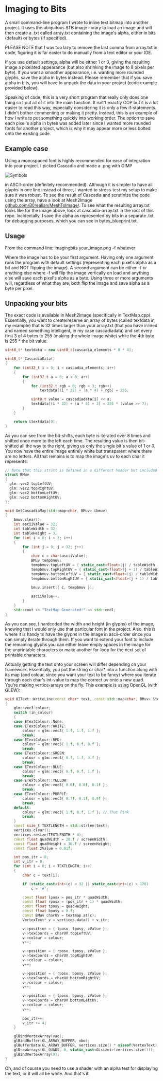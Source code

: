 # Imaging to Bits
A small command-line program I wrote to inline text bitmap into another project. It uses the ubiquitous STB image library to load an image and will then create a .txt called array.txt containing the image's alpha, either in bits (default) or bytes (if specified).

PLEASE NOTE that I was too lazy to remove the last comma from array.txt in code, figuring it is far easier to do manually from a text editor or your IDE.

If you use default settings, alpha will be either 1 or 0, giving the resulting image a pixelated appearance (but also shrinking the image to 8 pixels per byte). If you want a smoother appearance, i.e. wanting more rounded glyphs, save the alpha in bytes instead. Please remember that if you save alpha in bits, you will have to unpack the data in your project (code example provided below).

Speaking of code, this is a very short program that really only does one thing so I put all of it into the main function. It isnt't exactly OOP but it is a lot easier to read this way, especially considering it is only a few if-statements. I didn't bother commenting or making it pretty. Instead, this is an example of how I write to put something quickly into working order. The option to save each pixel's alpha in bytes was added later since I wanted more rounded fonts for another project, which is why it may appear more or less bolted onto the existing code.

## Example case
Using a monospaced font is highly recommended for ease of integration into your project. I picked Cascadia and made a .png with GIMP

![Symbols](bmtxt-cascadia.png "ASCII 32 - 127.")

in ASCII-order (definitely recommended). Although it is simpler to have all glyphs in one line instead of three, I wanted to stress-test my setup to make sure it was robust. To see the result of Cascadia and scrutinize the code using the array, have a look at Mesh2Image [github.com/B0realian/MeshToImage/](https://github.com/B0realian/MeshToImage).
To see what the resulting array.txt looks like for the image above, look at cascadia-array.txt in the root of this repo. Incidentally, I save the alpha as represented by bits in a separate .txt for debugging purposes, which you can see in bytes_blueprint.txt.

## Usage
From the command line: imagingbits your_image.png -f whatever


Where the image has to be your first argument.
Having only one argument runs the program with default settings (representing each pixel's alpha as a bit and NOT flipping the image).
A second argument can be either -f or anything else where -f will flip the image vertically on load and anything else will save each pixel's alpha as a byte.
Using three or more arguments will, regardless of what they are, both flip the image and save alpha as a byte per pixel.

## Unpacking your bits
The exact code is available in Mesh2Image (specifically in TextMap.cpp). Essentially, you want to create/reserve an array of bytes (called textdata in my example) that is 32 times larger than your array.txt (that you have inlined and named something intelligent, in my case cascadiadata) and set every first 3 of 4 bytes to 255 (making the whole image white) while the 4th byte is 255 * the bit value:

```cpp
uint8_t* textdata = new uint8_t[cascadia_elements * 8 * 4];

uint8_t* CascadiaData()
{
	for (int32_t i = 0; i < cascadia_elements; i++)
	{
		for (int32_t a = 0; a < 8; a++)
		{
			for (int32_t rgb = 0; rgb < 3; rgb++)
				textdata[(i * 32) + (a * 4) + rgb] = 255;

			uint8_t value = cascadiadata[i] << a;
			textdata[(i * 32) + (a * 4) + 3] = 255 * (value >> 7);
		}
	}

	return &textdata[0];
}
```

As you can see from the bit-shifts, each byte is iterated over 8 times and shifted once more to the left each time. The resulting value is then bit-shifted all the way to the right, giving us only the single bit's value of 1 or 0. You now have the entire image entirely white but transparent where there are no letters. All that remains is to map the image's uv to each char it represents:

```cpp
// Note that this struct is defined in a different header but included here for illustrative purposes
struct BMuv
{
  glm::vec2 topLeftUV;
  glm::vec2 topRightUV;
  glm::vec2 bottomLeftUV;
  glm::vec2 bottomRightUV;
};

void GetCascadiaMap(std::map<char, BMuv> &bmuv)
{
	bmuv.clear();
	int asciiValue = 32;
	int tableWidth = 32;
	int tableHeight = 3;
	for (int i = 0; i < 3; i++)
	{
		for (int j = 0; j < 32; j++)
		{
			char c = char(asciiValue);
			BMuv tempbmuv;
			tempbmuv.topLeftUV = { static_cast<float>(j) / tableWidth , static_cast<float>(i) / tableHeight };
			tempbmuv.topRightUV = { static_cast<float>(j + 1) / tableWidth , static_cast<float>(i) / tableHeight };
			tempbmuv.bottomLeftUV = { static_cast<float>(j) / tableWidth , static_cast<float>(i + 1) / tableHeight };
			tempbmuv.bottomRightUV = { static_cast<float>(j + 1) / tableWidth , static_cast<float>(i + 1) / tableHeight };

			bmuv.insert({ c, tempbmuv });
			
			asciiValue++;
		}
	}
	std::cout << "TextMap Generated!" << std::endl;
}
```

As you can see, I hardcoded the width and height (in glyphs) of the image, knowing that I would only use that particular font in the project. Also, this is where it is handy to have the glyphs in the image in ascii-order since you can simply iterate through them. If you want to extend your font to include the remaining glyphs you can either leave empty spaces in the image for the unprintable characters or make another for-loop for the next set of printable characters.

Actually getting the text onto your screen will differ depending on your framework. Essentially, you put the string or char* into a function along with its map (and colour, since you want your text to be fancy) where you iterate through each char's int-value to map the correct uv onto a new quad. You're making vertice-arrays on the fly. This example is using OpenGL (with GLEW):

```cpp
void UIText::WriteLine(const char* text, const std::map<char, BMuv> &textmap, const ETextColour in_colour)
{
	glm::vec3 colour;
	switch (in_colour)
	{
	case ETextColour::None:
	case ETextColour::WHITE:
		colour = glm::vec3{ 1.f, 1.f, 1.f };
		break;
	case ETextColour::RED:
		colour = glm::vec3{ 1.f, 0.f, 0.f };
		break;
	case ETextColour::GREEN:
		colour = glm::vec3{ 0.f, 1.f, 0.f };
		break;
	case ETextColour::BLUE:
		colour = glm::vec3{ 0.f, 0.f, 1.f };
		break;
	case ETextColour::YELLOW:
		colour = glm::vec3{ 0.8f, 0.8f, 0.1f };
		break;
	case ETextColour::PURPLE:
		colour = glm::vec3{ 0.7f, 0.1f, 0.9f };
		break;
	default:
		colour = glm::vec3{ 1.f, 0.f, 1.f }; // That Pink
		break;
	}
	const size_t TEXTLENGTH = std::strlen(text);
	vertices.clear();
	vertices.resize(TEXTLENGTH * 4);
	const float quadWidth = 20.f / screenWidth;
	const float quadHeight = 36.f / screenHeight;
	const float zValue = 0.01f;

	int pos_itr = 0;
	int v_itr = 0;
	for (int i = 0; i < TEXTLENGTH; i++)
	{
		char c = text[i];

		if (static_cast<int>(c) < 32 || static_cast<int>(c) > 126)
			c = '#';

		const float lposx = pos_itr * quadWidth;
		const float rposx = (pos_itr + 1) * quadWidth;
		const float tposy = quadHeight;
		const float bposy = 0.f;
		const BMuv charUV = textmap.at(c);
		VertexText* v = vertices.data() + v_itr;

		v->position = { lposx, tposy, zValue };
		v->texCoords = charUV.topLeftUV;
		v->colour = colour;
		v++;

		v->position = { rposx, tposy, zValue };
		v->texCoords = charUV.topRightUV;
		v->colour = colour;
		v++;

		v->position = { rposx, bposy, zValue };
		v->texCoords = charUV.bottomRightUV;
		v->colour = colour;
		v++;

		v->position = { lposx, bposy, zValue };
		v->texCoords = charUV.bottomLeftUV;
		v->colour = colour;
		v++;
			
		pos_itr++;
		v_itr += 4;
	}

	glBindVertexArray(vao);
	glBindBuffer(GL_ARRAY_BUFFER, vbo);
	glBufferData(GL_ARRAY_BUFFER, vertices.size() * sizeof(VertexText), &vertices[0], GL_STATIC_DRAW);
	glDrawArrays(GL_QUADS, 0, static_cast<GLsizei>(vertices.size()));
	glBindVertexArray(0);
}
```

Oh, and of course you need to use a shader with an alpha test for displaying the text, or it will all be white. And that's it.
